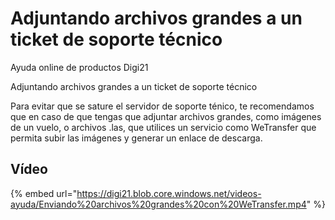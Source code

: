 # Adjuntando archivos grandes a un ticket de soporte técnico

Ayuda online de productos Digi21

Adjuntando archivos grandes a un ticket de soporte técnico

Para evitar que se sature el servidor de soporte ténico, te recomendamos que en caso de que tengas que adjuntar archivos grandes, como imágenes de un vuelo, o archivos .las, que utilices un servicio como WeTransfer que permita subir las imágenes y generar un enlace de descarga.

## Vídeo

{% embed url="https://digi21.blob.core.windows.net/videos-ayuda/Enviando%20archivos%20grandes%20con%20WeTransfer.mp4" %}



